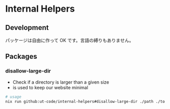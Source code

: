 # Internal Helpers

## Development

パッケージは自由に作って OK です。言語の縛りもありません。

## Packages

### disallow-large-dir

- Check if a directory is larger than a given size
- is used to keep our website minimal

```bash
# usage
nix run github:ut-code/internal-helpers#disallow-large-dir ./path ./to ./multiple ./dirs
```
